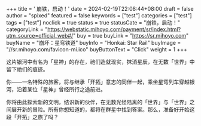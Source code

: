 +++
title = ' 崩铁，启动！'
date = 2024-02-19T22:08:44+08:00
draft = false
author = "spixed"
featured = false
keywords = ["test"]
categories = ["test"]
tags = ["test"]
noclick = true
status = true
statusCate = "崩铁，启动！"
categoryLink = "https://webstatic.mihoyo.com/payment/sr/index.html?utm_source=official_web#/"
buy = true
buyLink = "https://sr.mihoyo.com"
buyName = "崩坏：星穹铁道"
buyInfo = "Honkai: Star Rail"
buyImage = "//sr.mihoyo.com/favicon-mi.ico"
buyButtonText = "Click"
weight = 1
+++

这片银河中有名为「星神」的存在，祂们造就现实，抹消星辰，在无数「世界」中留下祂们的痕迹。

你——一名特殊的旅客，将与继承「开拓」意志的同伴一起，乘坐星穹列车穿越银河，沿着某位「星神」曾经所行之途前进。

你将由此探索新的文明，结识新的伙伴，在无数光怪陆离的「世界」与「世界」之间展开新的冒险。所有你想知道的，都将在群星中找到答案。那么，准备好开始这段「开拓」之旅了吗？
